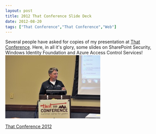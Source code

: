 ```yaml
---
layout: post
title: 2012 That Conference Slide Deck
date: 2012-08-20
tags: ["That Conference","That Conference","Web"]
---
```


Several people have asked for copies of my presentation at [That Conference](http://www.thatconference.com/ "That Conference"). Here, in all it's glory, some slides on SharePoint Security, Windows Identity Foundation and Azure Access Control Services!
[![](ThatConference-1024x681-300x199.jpg "That Conference Presentation")](http://jptacek.azurewebsites.net/wp-content/uploads/2012/08/ThatConference-1024x681.jpg)

<a href="That-Conf-2012.pptx">That Conference 2012</a>
